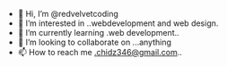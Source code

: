 - 👋 Hi, I’m @redvelvetcoding
- 👀 I’m interested in ..webdevelopment and web design.
- 🌱 I’m currently learning .web development..
- 💞️ I’m looking to collaborate on ...anything
- 📫 How to reach me .chidz346@gmail.com..

<!---
redvelvetcoding/redvelvetcoding is a ✨ special ✨ repository because its `README.md` (this file) appears on your GitHub profile.
You can click the Preview link to take a look at your changes.
--->
